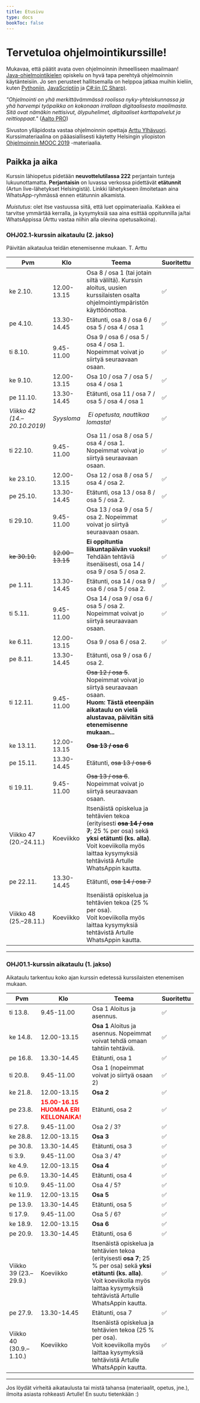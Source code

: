 ```yaml
---
title: Etusivu
type: docs
bookToc: false
---
```


# Tervetuloa ohjelmointikurssille!
Mukavaa, että päätit avata oven ohjelmoinnin ihmeelliseen maailmaan! [Java-ohjelmointikielen](https://fi.wikipedia.org/wiki/Java) opiskelu on hyvä tapa perehtyä ohjelmoinnin käytänteisiin. Jo sen perusteet hallitsemalla on helppoa jatkaa muihin kieliin, kuten [Pythoniin](https://fi.wikipedia.org/wiki/Python_(ohjelmointikieli)), [JavaScriptiin](https://fi.wikipedia.org/wiki/JavaScript) ja [C#:iin (C Sharp)](https://fi.wikipedia.org/wiki/C_sharp). 

*"Ohjelmointi on yhä merkittävämmässä roolissa nyky-yhteiskunnassa ja yhä harvempi työpaikka on kokonaan irrallaan digitaalisesta maailmasta. Sitä ovat nämäkin nettisivut, älypuhelimet, digitaaliset karttapalvelut ja reittioppaat."* ([Aalto PRO](https://www.aaltopro.fi/aalto-leaders-insight/2018/miksi-ohjelmointia-pitaa-opetella-ja-miksi-kannattaa-aloittaa-juuri-pythonista))

Sivuston ylläpidosta vastaa ohjelmoinnin opettaja [Arttu Ylhävuori](https://twitter.com/arttuylh). Kurssimateriaalina on pääasiallisesti käytetty Helsingin yliopiston [Ohjelmoinnin MOOC 2019](https://ohjelmointi-19.mooc.fi/) -materiaalia.

## Paikka ja aika

Kurssin lähiopetus pidetään **neuvottelutilassa 222** perjantain tunteja lukuunottamatta. **Perjantaisin** on luvassa verkossa pidettävät **etätunnit** (Artun live-lähetykset Helsingistä). Linkki lähetykseen ilmoitetaan aina WhatsApp-ryhmässä ennen etätunnin alkamista.

*Muistutus*: olet itse vastuussa siitä, että luet oppimateriaalia. Kaikkea ei tarvitse ymmärtää kerralla, ja kysymyksiä saa aina esittää oppitunnilla ja/tai WhatsAppissa (Arttu vastaa niihin alla olevina opetusaikoina).

### OHJ02.1-kurssin aikataulu (2. jakso)

Päivitän aikataulua teidän etenemisenne mukaan. T. Arttu

Pvm | Klo | Teema | Suoritettu 
--- | --- | --- | ---
ke 2.10. | 12.00-13.15 | Osa 8 / osa 1 (tai jotain siltä väliltä). Kurssin aloitus, uusien kurssilaisten osalta ohjelmointiympäristön käyttöönottoa. | ✅
pe 4.10. | 13.30-14.45 | Etätunti, osa 8 / osa 6 / osa 5 / osa 4 / osa 1 | ✅
ti 8.10. | 9.45-11.00 | Osa 9 / osa 6 / osa 5 / osa 4 / osa 1. Nopeimmat voivat jo siirtyä seuraavaan osaan. | ✅
ke 9.10. | 12.00-13.15 | Osa 10 / osa 7 / osa 5 / osa 4 / osa 1 | ✅
pe 11.10. | 13.30-14.45 | Etätunti, osa 11 / osa 7 / osa 5 / osa 4 / osa 1 | ✅
*Viikko 42 (14.–20.10.2019)* | *Syysloma* | *Ei opetusta, nauttikaa lomasta!* | ✅
ti 22.10. | 9.45-11.00 | Osa 11 / osa 8 / osa 5 / osa 4 / osa 1. Nopeimmat voivat jo siirtyä seuraavaan osaan. | ✅
ke 23.10. | 12.00-13.15 | Osa 12 / osa 8 / osa 5 / osa 4 / osa 2. | ✅
pe 25.10. | 13.30-14.45 | Etätunti, osa 13 / osa 8 / osa 5 / osa 2. | ✅
ti 29.10. | 9.45-11.00 | Osa 13 / osa 9 / osa 5 / osa 2. Nopeimmat voivat jo siirtyä seuraavaan osaan. | ✅
~~ke 30.10.~~ | ~~12.00-13.15~~ | **Ei oppituntia liikuntapäivän vuoksi!** <br>Tehdään tehtäviä itsenäisesti, osa 14 / osa 9 / osa 5 / osa 2. | ✅
pe 1.11. | 13.30-14.45 | Etätunti, osa 14 / osa 9 / osa 6 / osa 5 / osa 2. | ✅
ti 5.11. | 9.45-11.00 | Osa 14 / osa 9 / osa 6 / osa 5 / osa 2. Nopeimmat voivat jo siirtyä seuraavaan osaan. | ✅
ke 6.11. | 12.00-13.15 | Osa 9 / osa 6 / osa 2. | ✅
pe 8.11. | 13.30-14.45 | Etätunti, osa 9 / osa 6 / osa 2.
ti 12.11. | 9.45-11.00 | ~~Osa 12 / osa 5~~. Nopeimmat voivat jo siirtyä seuraavaan osaan. <br>**Huom: Tästä eteenpäin aikataulu on vielä alustavaa, päivitän sitä etenemisenne mukaan...**
ke 13.11. | 12.00-13.15 | ~~**Osa 13 / osa 6**~~
pe 15.11. | 13.30-14.45 | Etätunti, ~~osa 13 / osa 6~~
ti 19.11. | 9.45-11.00 | ~~Osa 13 / osa 6~~. Nopeimmat voivat jo siirtyä seuraavaan osaan.
Viikko 47 (20.–24.11.) | Koeviikko | Itsenäistä opiskelua ja tehtävien tekoa (erityisesti ~~**osa 14 / osa 7**~~; 25 % per osa) sekä **yksi etätunti (ks. alla)**.<br>Voit koeviikolla myös laittaa kysymyksiä tehtävistä Artulle WhatsAppin kautta. 
pe 22.11. | 13.30-14.45 | Etätunti, ~~osa 14 / osa 7~~ 
Viikko 48 (25.–28.11.) | Koeviikko | Itsenäistä opiskelua ja tehtävien tekoa (25 % per osa).<br>Voit koeviikolla myös laittaa kysymyksiä tehtävistä Artulle WhatsAppin kautta.

---

### OHJ01.1-kurssin aikataulu (1. jakso)

Aikataulu tarkentuu koko ajan kurssin edetessä kurssilaisten etenemisen mukaan.

Pvm | Klo | Teema | Suoritettu 
--- | --- | --- | ---
ti 13.8. | 9.45-11.00 | Osa 1 Aloitus ja asennus. | ✅
ke 14.8. | 12.00-13.15 | **Osa 1** Aloitus ja asennus. Nopeimmat voivat tehdä omaan tahtiin tehtäviä. | ✅
pe 16.8. | 13.30-14.45 | Etätunti, osa 1 | ✅
ti 20.8. | 9.45-11.00 | Osa 1 (nopeimmat voivat jo siirtyä osaan 2) | ✅
ke 21.8. | 12.00-13.15 | **Osa 2** | ✅
pe 23.8. | <span style="color:red">**15.00-16.15 <br> HUOMAA ERI KELLONAIKA!**</span> | Etätunti, osa 2 | ✅
ti 27.8. | 9.45-11.00 | Osa 2 / 3? | ✅
ke 28.8. | 12.00-13.15 | **Osa 3** | ✅
pe 30.8. | 13.30-14.45 | Etätunti, osa 3 | ✅
ti 3.9. | 9.45-11.00 | Osa 3 / 4? | ✅
ke 4.9. | 12.00-13.15 | **Osa 4** | ✅
pe 6.9. | 13.30-14.45 | Etätunti, osa 4 | ✅
ti 10.9. | 9.45-11.00 | Osa 4 / 5? | ✅
ke 11.9. | 12.00-13.15 | **Osa 5** | ✅
pe 13.9. | 13.30-14.45 | Etätunti, osa 5 | ✅
ti 17.9. | 9.45-11.00 | Osa 5 / 6? | ✅
ke 18.9. | 12.00-13.15 | **Osa 6** | ✅
pe 20.9. | 13.30-14.45 | Etätunti, osa 6 | ✅
Viikko 39 (23.–29.9.) | Koeviikko | Itsenäistä opiskelua ja tehtävien tekoa (erityisesti **osa 7**; 25 % per osa) sekä **yksi etätunti (ks. alla)**.<br>Voit koeviikolla myös laittaa kysymyksiä tehtävistä Artulle WhatsAppin kautta. | ✅
pe 27.9. | 13.30-14.45 | Etätunti, osa 7 | ✅
Viikko 40 (30.9.–1.10.) | Koeviikko | Itsenäistä opiskelua ja tehtävien tekoa (25 % per osa).<br>Voit koeviikolla myös laittaa kysymyksiä tehtävistä Artulle WhatsAppin kautta. | ✅

---

Jos löydät virheitä aikataulusta tai mistä tahansa (materiaalit, opetus, jne.), ilmoita asiasta rohkeasti Artulle! En suutu tietenkään :)